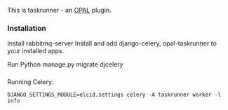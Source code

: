 This is taskrunner - an [OPAL](https://github.com/openhealthcare/opal) plugin.


### Installation

Install rabbitmq-server
Install and add django-celery, opal-taskrunner to your installed apps.

Run Python manage.py migrate djcelery

###

Running Celery:

    DJANGO_SETTINGS_MODULE=elcid.settings celery -A taskrunner worker -l info
